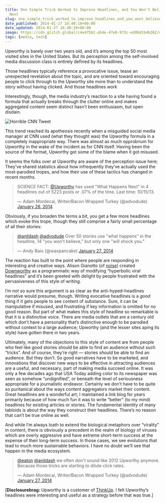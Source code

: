 ```yaml
---
title: One Simple Trick Worked to Improve Headlines, and You Won't Believe What Happened
  Next
slug: one_simple_trick_worked_to_improve_headlines_and_you_wont_believe_what_happened_next
date_published: 2014-01-27 16:40:10+00:00
date_updated: 2014-01-27 16:40:10+00:00
image: https://cdn.glitch.global/c4e475b2-a54e-47e0-973c-ed0bd1b46262/upworthy.jpeg?v=1670297976672
tags: [media, tech]
---
```

Upworthy is barely over two years old, and it’s among the top 50 most visited sites in the United States. But its perception among the self-involved media discussion class is entirely defined by its headlines.

Those headlines typically reference a provocative issue, tease an unexpected revelation about the topic, and are oriented toward encouraging people to click through to the Upworthy site more than to understand the story without having clicked. And those headlines *work*

Interestingly, though, the media industry’s reaction to a site having found a formula that actually breaks through the clutter online and makes aggregated content seem distinct hasn’t been enthusiasm, but open disdain.

![Horrible CNN Tweet](http://www.washingtonpost.com/blogs/erik-wemple/files/2014/01/cnn.png)

This trend reached its apotheosis recently when a misguided social media manager at CNN used (what they thought was) the Upworthy formula in a completely inappropriate way. There was almost as much opprobrium for Upworthy in the wake of the incident as for CNN itself. Having been the source of the format, Upworthy got some of the blame when it got misused.

It seems the folks over at Upworthy are aware of the perception issue here; They’ve shared statistics about how infrequently they’ve actually used the most-parodied tropes, and how their use of these tactics has changed in recent months.

<blockquote class="twitter-tweet" data-dnt="true" data-theme="dark"><p lang="en" dir="ltr">SCIENCE FACT: <a href="https://twitter.com/Upworthy?ref_src=twsrc%5Etfw">@Upworthy</a> has used &quot;What Happens Next&quot; in 4 headlines out of 5223 posts or .07% of the time. Last time: 10/15/13.</p>&mdash; Adam Mordecai, Writer/Bacon Wrapped Turkey (@advodude) <a href="https://twitter.com/advodude/status/427318660135284736?ref_src=twsrc%5Etfw">January 26, 2014</a></blockquote> <script async src="https://platform.twitter.com/widgets.js" charset="utf-8"></script>

Obviously, if you broaden the terms a bit, you get a few more headlines which evoke this trope, though they still comprise a fairly small percentage of all their stories:

<blockquote class="twitter-tweet" data-dnt="true" data-theme="dark"><p lang="en" dir="ltr"><a href="https://twitter.com/anildash?ref_src=twsrc%5Etfw">@anildash</a> <a href="https://twitter.com/advodude?ref_src=twsrc%5Etfw">@advodude</a> Over 50 stories use &quot;what happens&quot; in the headline, 14 &quot;you won&#39;t believe,&quot; but only one &quot;will shock you.&quot;</p>&mdash; Andy Baio (@waxpancake) <a href="https://twitter.com/waxpancake/status/427846989879844865?ref_src=twsrc%5Etfw">January 27, 2014</a></blockquote> <script async src="https://platform.twitter.com/widgets.js" charset="utf-8"></script>

The reaction has built to the point where people are responding in interesting and creative ways. Alison Gianotto (of [noise](http://noisenewyork.com/)) created [Downworthy](http://downworthy.snipe.net/) as a programmatic way of modifying “hyperbolic viral headlines” and it’s been greeted with delight by people frustrated with the pervasiveness of this style of writing.

I’m not so sure this argument is as clear as the anti-hyped-headlines narrative would presume, though. Writing evocative headlines is a *good* thing if it gets people to see content of substance. Sure, it can be manipulative if misused, and frustrating if key information is omitted for no good reason. But part of what makes this style of headline so remarkable is that it *is* a distinctive voice. There are media outlets that are a century old which don’t have a personality that’s distinctive enough to be parodied without context to a large audience; Upworthy (and the lesser sites aping its style) have gotten there in two years.

Ultimately, many of the objections to this style of content are from people who feel like good stories should be able to find an audience without such “tricks”. And of course, they’re right — stories *should* be able to find an audience. But they don’t. So good narratives have to be marketed, and innovations that discover new ways to be effective in attracting audiences are a useful, and necessary, part of making media succeed online. It was only a few decades ago that USA Today adding color to its newspaper was seen as somehow “undignified”, or beneath the level of seriousness appropriate for a journalistic endeavor. Certainly we don’t have to be quite so puritanical about the ways content aggregators market their content. Great headlines are a wonderful art; I maintained a link blog for years primarily because of how much fun it was to write “better” (to my mind) headlines for existing articles or stories. The fundamental identity of many tabloids is about the way they construct their headlines. There’s no reason that can’t be true online as well.

And while I’m always loath to extend the biological metaphors over “virality” in content, there is obviously a precedent in the realm of biology of viruses which are overly aggressive and have extreme short-term success at the expense of their long-term success. In those cases, we see evolutions that lead to much more sustainable behaviors. I have no doubt we’ll see that happen in the media ecosystem.

<blockquote class="twitter-tweet" data-dnt="true" data-theme="dark"><p lang="en" dir="ltr"><a href="https://twitter.com/eaton?ref_src=twsrc%5Etfw">@eaton</a> <a href="https://twitter.com/anildash?ref_src=twsrc%5Etfw">@anildash</a> we often don&#39;t sound like 2012 Upworthy anymore. Because those tricks are starting to dilute click rates.</p>&mdash; Adam Mordecai, Writer/Bacon Wrapped Turkey (@advodude) <a href="https://twitter.com/advodude/status/427844143490953216?ref_src=twsrc%5Etfw">January 27, 2014</a></blockquote> <script async src="https://platform.twitter.com/widgets.js" charset="utf-8"></script>

[**Disclosurebrag:** Upworthy is a customer of [ThinkUp](https://www.thinkup.com/join/). I felt Upworthy’s headlines were interesting and useful as a strategy before that was true.]
